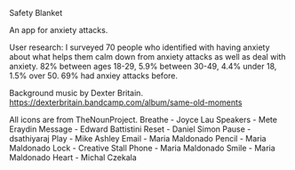 Safety Blanket

An app for anxiety attacks.

User research:
I surveyed 70 people who identified with having anxiety about what helps them calm down from anxiety attacks as well as deal with anxiety.
82% between ages 18-29, 5.9% between 30-49, 4.4% under 18, 1.5% over 50.
69% had anxiey attacks before.



Background music by Dexter Britain. https://dexterbritain.bandcamp.com/album/same-old-moments


All icons are from TheNounProject.
Breathe - Joyce Lau
Speakers - Mete Eraydin
Message - Edward Battistini
Reset - Daniel Simon
Pause - dsathiyaraj
Play - Mike Ashley
Email - Maria Maldonado
Pencil - Maria Maldonado
Lock - Creative Stall
Phone - Maria Maldonado
Smile - Maria Maldonado
Heart - Michal Czekala